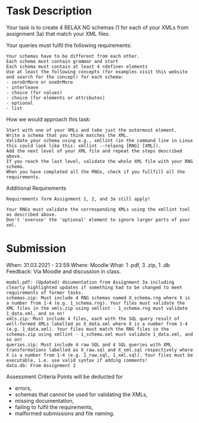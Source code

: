 # Task Description

Your task is to create 4 RELAX NG schemas (1 for each of your XMLs from assignment 3a) that match your XML files.

Your queries must fulfil the following requirements:

    Your schemas have to be different from each other.
    Each schema must contain grammar and start
    Each schema must contain at least 4 <define> elements
    Use at least the following concepts (for examples visit this website and search for the concept) for each schema:
    - zeroOrMore or oneOrMore
    - interleave
    - choice (for values)
    - choice (for elements or attributes)
    - optional
    - list

How we would approach this task:

    Start with one of your XMLs and take just the outermost element.
    Write a schema that you think matches the XML.
    Validate your schema using e.g., xmllint (in the command line in Linux this could look like this: xmllint --relaxng [RNG] [XML]).
    Add the next level of your XML file and repeat the steps described above.
    If you reach the last level, validate the whole XML file with your RNG schema.
    When you have completed all the RNGs, check if you fullfill all the requirements.


Additional Requirements

    Requirements form Assignment 1, 2, and 3a still apply!

    Your RNGs must validate the corresponding XMLs using the xmllint tool as described above.
    Don't 'overuse' the 'optional' element to ignore larger parts of your xml.

# Submission

When: 31.03.2021 - 23:59
Where: Moodle
What: 1 .pdf, 3 .zip, 1 .db
Feedback: Via Moodle and discussion in class.

    model.pdf: (Updated) documentation from Assignment 3a including clearly highlighted updates if something had to be changed to meet requirements of former tasks.
    schemas.zip: Must include 4 RNG schemas named X_schema.rng where X is a number from 1-4 (e.g. 1_schema.rng). Your files must validate the XML files in the xmls.zip using xmllint - 1_schema.rng must validate 1_data.xml, and so on!
    xmls.zip: Must include 4 files, each with the SQL query result of well-formed XMLs labelled as X_data.xml where X is a number from 1-4 (e.g. 1_data.xml). Your files must match the RNG files in the schemas.zip using xmllint - 1_schema.xml must validate 1_data.xml, and so on!
    queries.zip: Must include 4 raw SQL and 4 SQL queries with XML transformations labelled as X_raw.sql and X_xml.sql respectively where X is a number from 1-4 (e.g. 1_raw.sql, 1_xml.sql). Your files must be executable, i.e. use valid syntax if adding comments!
    data.db: From Assignment 2

Assessment Criteria
Points will be deducted for
* errors,
* schemas that cannot be used for validating the XMLs,
* missing documentation,
* failing to fulfil the requirements,
* malformed submissions and file naming.